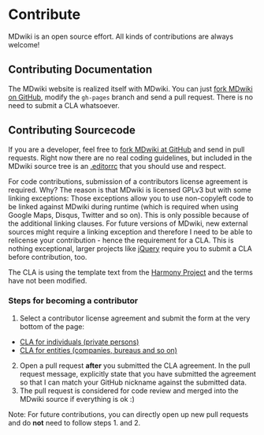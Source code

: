 Contribute
==========

MDwiki is an open source effort. All kinds of contributions are always welcome!

Contributing Documentation
------------

The MDwiki website is realized itself with MDwiki. You can just [fork MDwiki on GitHub](https://github.com/ganskef/mdwiki), modify the `gh-pages` branch and send a pull request. There is no need to submit a CLA whatsoever.

Contributing Sourcecode
--------------

If you are a developer, feel free to [fork MDwiki at GitHub](https://github.com/ganskef/mdwiki) and send in pull requests. Right now there are no real coding guidelines, but included in the MDwiki source tree is an [.editorrc](https://editorconfig.org/) that you should use and respect.

For code contributions, submission of a contributors license agreement is required. Why? The reason is that MDwiki is licensed GPLv3 but with some linking exceptions: Those exceptions allow you to use non-copyleft code to be linked against MDwiki during runtime (which is required when using Google Maps, Disqus, Twitter and so on). This is only possible because of the additional linking clauses. For future versions of MDwiki, new external sources might require a linking exception and therefore I need to be able to relicense your contribution - hence the requirement for a CLA. This is nothing exceptional, larger projects like [jQuery](https://contribute.jquery.org/CLA/) require you to submit a CLA before contribution, too.

The CLA is using the template text from the [Harmony Project](https://harmonyagreements.org/) and the terms have not been modified.

### Steps for becoming a contributor

1. Select a contributor license agreement and submit the form at the very bottom of the page:

  * [CLA for individuals (private persons)](cla-individual.md)
  * [CLA for entities (companies, bureaus and so on)](cla-entity.md)


2. Open a pull request **after** you submitted the CLA agreement. In the pull request message, explicitly state that you have submitted the agreement so that I can match your GitHub nickname against the submitted data.
3. The pull request is considered for code review and merged into the MDwiki source if everything is ok :)

Note: For future contributions, you can directly open up new pull requests and do **not** need to follow steps 1. and 2.

